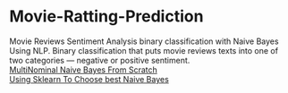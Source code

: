 # Movie-Ratting-Prediction

Movie Reviews Sentiment Analysis binary classification with Naive Bayes Using NLP. Binary classification that puts movie reviews texts into one of two categories — negative or positive sentiment. <br>
 [ MultiNominal Naive Bayes From Scratch ](https://github.com/piyushkumar1933/Movie-Ratting-Prediction/blob/main/Movie%20Ratting%20Prediction%20.ipynb)<br>
 [Using Sklearn To Choose best Naive Bayes](https://github.com/piyushkumar1933/Movie-Ratting-Prediction/blob/main/Movie%20Ratting%20Prediction%20Using%20Sklearn.ipynb)
